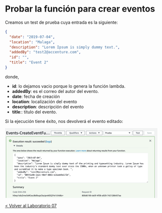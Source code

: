 # Probar la función para crear eventos

Creamos un test de prueba cuya entrada es la siguiente:

```json
{
  "date": "2019-07-04",
  "location": "Malaga",
  "description": "Lorem Ipsum is simply dummy text.",
  "addedBy": "test2@accenture.com",
  "id": "",
  "title": "Event 2"
}
```

donde,

* **id**: lo dejamos vacio porque lo genera la función lambda.
* **addedBy**: es el correo del autor del evento.
* **date**: fecha de creación
* **location**: localización del evento
* **description**: descripción del evento 
* **title**:: titulo del evento.

Si la ejecución tiene éxito, nos devolverá el evento editado:

<p align="center">
    <img src="resources/create_event_success.png">
</p>

[< Volver al Laboratorio 07 ](../../lab-07#crear-endpoint) 
